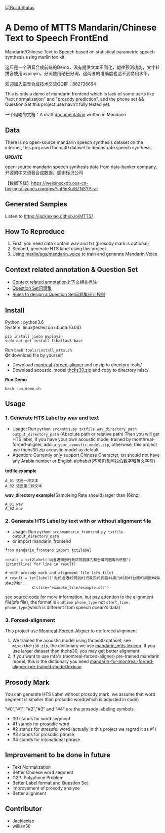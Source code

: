 [![Build Status](https://travis-ci.org/Jackiexiao/MTTS.svg?branch=dev)](https://travis-ci.org/Jackiexiao/MTTS)
<!--[![Coverage Status](https://coveralls.io/repos/github/Jackiexiao/MTTS/badge.svg?branch=master)](https://coveralls.io/github/Jackiexiao/MTTS?branch=master)-->
# A Demo of MTTS Mandarin/Chinese Text to Speech FrontEnd

Mandarin/Chinese Text to Speech based on statistical parametric speech 
synthesis using merlin toolkit

这只是一个语音合成前端的Demo，没有提供文本正则化，韵律预测功能，文字转拼音使用pypinyin，分词使用结巴分词，这两者的准确度也达不到商用水平。

欢迎加入语音合成技术交流QQ群：882726654

This is only a demo of mandarin frontend which is lack of some parts like "text normalization" and "prosody prediction", and the phone set && Question Set this project use havn't fully tested yet.

一个粗略的文档：A draft [documentation](http://mtts.readthedocs.io/zh_CN/latest/#) written in Mandarin

## Data
There is no open-source mandarin speech synthesis dataset on the internet, this
proj used thchs30 dataset to demostrate speech synthesis

**UPDATE**

open-source mandarin speech synthesis data from data-banker company, 开源的中文语音合成数据，感谢标贝公司

【数据下载】https://weixinxcxdb.oss-cn-beijing.aliyuncs.com/gwYinPinKu/BZNSYP.rar

## Generated Samples
Listen to  https://jackiexiao.github.io/MTTS/

## How To Reproduce
1. First, you need data contain wav and txt (prosody mark is optional)
2. Second, generate HTS label using this project 
3. Using [merlin/egs/mandarin_voice](https://github.com/CSTR-Edinburgh/merlin/tree/master/egs/mandarin_voice) to train and generate Mandarin Voice

## Context related annotation & Question Set
* [Context related annotation上下文相关标注](https://github.com/Jackiexiao/MTTS/blob/master/misc/mandarin_label.md)
* [Question Set问题集](https://github.com/Jackiexiao/MTTS/blob/master/misc/questions-mandarin.hed)
* [Rules to design a Question Set问题集设计规则](https://github.com/Jackiexiao/MTTS/blob/master/docs/mddocs/question.md)

## Install
Python : python3.6  
System: linux(tested on ubuntu16.04)  
```
pip install jieba pypinyin
sudo apt-get install libatlas3-base
```
Run `bash tools/install_mtts.sh`  
**Or** download file by yourself
* Download [montreal-forced-aligner](https://github.com/MontrealCorpusTools/Montreal-Forced-Aligner/releases/download/v1.0.0/montreal-forced-aligner_linux.tar.gz) and unzip to directory tools/  
* Download acoustic_model
[thchs30.zip](https://github.com/Jackiexiao/MTTS/releases/download/v0.1/thchs30.zip) and copy to directory misc/  

**Run Demo**
```
bash run_demo.sh
```
## Usage
### 1. Generate HTS Label by wav and text
* Usage: Run `python src/mtts.py txtfile wav_directory_path output_directory_path` (Absolute path or relative path) Then you will get HTS label, if you have your own acoustic model trained by monthreal-forced-aligner, add`-a your_acoustic_model.zip`, otherwise, this project use thchs30.zip acoustic model as default
* Attention: Currently only support Chinese Character, txt should not have any
    Arabia number or English alphabet(不可包含阿拉伯数字和英文字符)

**txtfile example**
```
A_01 这是一段文本
A_02 这是第二段文本
```
**wav_directory example**(Sampleing Rate should larger than 16khz)
```
A_01.wav  
A_02.wav  
```

### 2. Generate HTS Label by text with or without alignment file
* Usage: Run `python src/mandarin_frontend.py txtfile output_directory_path` 
* or import mandarin_frontend
```
from mandarin_frontend import txt2label

result = txt2label('向香港特别行政区同胞澳门和台湾同胞海外侨胞')
[print(line) for line in result]

# with prosody mark and alignment file (sfs file)
# result = txt2label('向#1香港#2特别#1行政区#1同胞#4澳门#2和#1台湾#1同胞#4海外#1侨胞',
            sfsfile='example_file/example.sfs')
```
see [source
code](https://github.com/Jackiexiao/MTTS/blob/master/src/mandarin_frontend.py) for more information, but pay attention to the alignment file(sfs file), the format is `endtime phone_type` not `start_time, phone_type`(which is different from speech ocean's data)

### 3. Forced-alignment
This project use [Montreal-Forced-Aligner](https://github.com/MontrealCorpusTools/Montreal-Forced-Aligner) to do forced alignment
1. We trained the acoustic model using thchs30 dataset, see `misc/thchs30.zip`, the dictionary we use [mandarin_mtts.lexicon](https://github.com/Jackiexiao/MTTS/blob/master/misc/mandarin_mtts.lexicon). If you use larger dataset than thchs30, you may get better alignment.
2. If you want to use mfa's (montreal-forced-aligner) pre-trained mandarin model, this is the dictionary you need [mandarin-for-montreal-forced-aligner-pre-trained-model.lexicon](https://github.com/Jackiexiao/MTTS/blob/master/misc/mandarin-for-montreal-forced-aligner-pre-trained-model.lexicon)

## Prosody Mark
You can generate HTS Label without prosody mark. we assume that word segment is
smaller than prosodic word(which is adjusted in code)

"#0","#1", "#2","#3" and "#4" are the prosody labeling symbols.
* #0 stands for word segment
* #1 stands for prosodic word
* #2 stands for stressful word (actually in this project we regrad it as #1)
* #3 stands for prosodic phrase
* #4 stands for intonational phrase 


## Improvement to be done in future
* Text Normalization
* Better Chinese word segment
* G2P: Polyphone Problem
* Better Label format and Question Set
* Improvement of prosody analyse
* Better alignment

## Contributor
* Jackiexiao
* willian56

